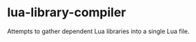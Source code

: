 lua-library-compiler
====================

Attempts to gather dependent Lua libraries into a single Lua file.